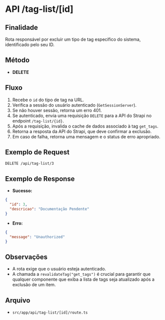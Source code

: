 # API /tag-list/[id]

## Finalidade
Rota responsável por excluir um tipo de tag específico do sistema, identificado pelo seu ID.

## Método
- **DELETE**

## Fluxo
1.  Recebe o `id` do tipo de tag na URL.
2.  Verifica a sessão do usuário autenticado (`GetSessionServer`).
3.  Se não houver sessão, retorna um erro 401.
4.  Se autenticado, envia uma requisição `DELETE` para a API do Strapi no endpoint `/tag-list/{id}`.
5.  Após a requisição, invalida o cache de dados associado à tag `get_tags`.
6.  Retorna a resposta da API do Strapi, que deve confirmar a exclusão.
7.  Em caso de falha, retorna uma mensagem e o status de erro apropriado.

## Exemplo de Request
```http
DELETE /api/tag-list/3
```

## Exemplo de Response
- **Sucesso:**
```json
{
  "id": 3,
  "descricao": "Documentação Pendente"
}
```
- **Erro:**
```json
{
  "message": "Unauthorized"
}
```

## Observações
- A rota exige que o usuário esteja autenticado.
- A chamada a `revalidateTag("get_tags")` é crucial para garantir que qualquer componente que exiba a lista de tags seja atualizado após a exclusão de um item.

## Arquivo
- `src/app/api/tag-list/[id]/route.ts`
